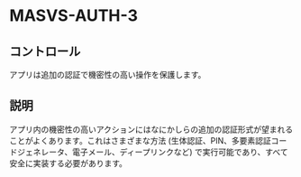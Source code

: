 # MASVS-AUTH-3

## コントロール

アプリは追加の認証で機密性の高い操作を保護します。

## 説明

アプリ内の機密性の高いアクションにはなにかしらの追加の認証形式が望まれることがよくあります。これはさまざまな方法 (生体認証、PIN、多要素認証コードジェネレータ、電子メール、ディープリンクなど) で実行可能であり、すべて安全に実装する必要があります。
